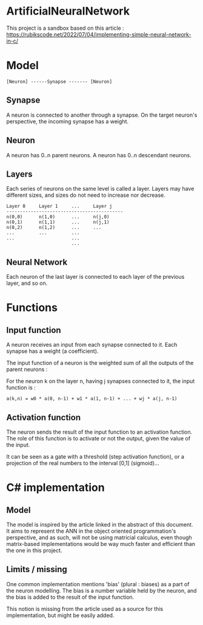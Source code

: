 # ArtificialNeuralNetwork

This project is a sandbox based on this article : https://rubikscode.net/2022/07/04/implementing-simple-neural-network-in-c/

# Model

````
[Neuron] ------Synapse ------- [Neuron]
````

## Synapse
A neuron is connected to another through a synapse.
On the target neuron's perspective, the incoming synapse has a weight.

## Neuron

A neuron has 0..n parent neurons.
A neuron has 0..n descendant neurons.

## Layers

Each series of neurons on the same level is called a layer.
Layers may have different sizes, and sizes do not need to increase nor decrease.

````
Layer 0		Layer 1		...		Layer j  
-------------------------------------------  
n(0,0)		n(1,0)		...		n(j,0)	
n(0,1)		n(1,1)		...		n(j,1)  
n(0,2)		n(1,2)		...		...  
...			...			...  
...						...  
						...  
````

## Neural Network

Each neuron of the last layer is connected to each layer of the previous layer, and so on.

# Functions

## Input function

A neuron receives an input from each synapse connected to it.
Each synapse has a weight (a coefficient).

The input function of a neuron is the weighted sum of all the outputs of the parent neurons :

For the neuron k on the layer n, having j synapses connected to it, the input function is :

````
a(k,n) = w0 * a(0, n-1) + w1 * a(1, n-1) + ... + wj * a(j, n-1)
````

## Activation function

The neuron sends the result of the input function to an activation function.
The role of this function is to activate or not the output, given the value of the input.

It can be seen as a gate with a threshold (step activation function), or a projection of the real numbers to the interval [0,1] (sigmoid)...

# C# implementation

## Model

The model is inspired by the article linked in the abstract of this document. It aims to represent the ANN in the object oriented programmation's perspective, and as such, will not
be using matricial calculus, even though matrix-based implementations would be way much faster and efficient than the one in this project.  

## Limits / missing

One common implementation mentions 'bias' (plural : biases) as a part of the neuron modelling. The bias is a number variable held by the neuron,
and the bias is added to the result of the input function.

This notion is missing from the article used as a source for this implementation, but might be easily added.